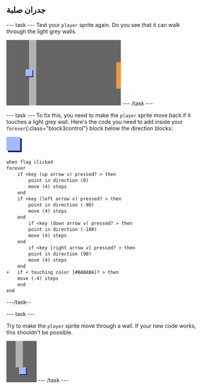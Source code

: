## جدران صلبة

\--- task \--- Test your `player` sprite again. Do you see that it can walk through the light grey walls.

![لقطة الشاشة](images/world-walls.png) \--- /task \---

\--- task \--- To fix this, you need to make the `player` sprite move back if it touches a light grey wall. Here's the code you need to add inside your `forever`{:class="block3control"} block below the direction blocks:

![player](images/player.png)

```blocks3
when flag clicked
forever
    if <key (up arrow v) pressed? > then
        point in direction (0)
        move (4) steps
    end
    if <key (left arrow v) pressed? > then
        point in direction (-90)
        move (4) steps
    end
        if <key (down arrow v) pressed? > then
        point in direction (-180)
        move (4) steps
    end
        if <key [right arrow v] pressed? > then
        point in direction (90)
        move (4) steps
    end
+   if < touching color [#BABABA]? > then
    move (-4) steps
    end
end
```

\---/task--

\--- task \---

Try to make the `player` sprite move through a wall. If your new code works, this shouldn't be possible.

![لقطة الشاشة](images/world-walls-test.png) \--- /task \---